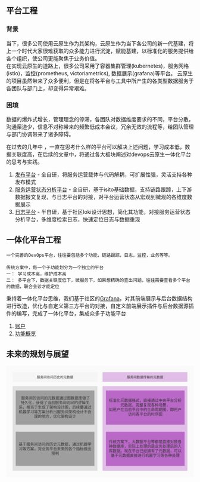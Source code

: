 ## 平台工程

### 背景
当下，很多公司使用云原生作为其架构，云原生作为当下各公司的新一代基建，将上一个时代大家很难获取的众多能力进行沉淀，赋能基建，以标准化的服务提供给各个组织，使公司更能聚焦于业务价值。  
在实现云原生的道路上，很多公司采用了容器集群管理(kubernetes)，服务网格(istio)，监控(prometheus, victoriametrics), 数据展示(grafana)等平台。 
云原生的项目虽然带来了众多便利，但是在将各平台与工具中所产生的各类型数据服务于各团队与部门上，却变得异常艰难。  

### 困境
数据的爆炸式增长，管理理念的停滞，各团队对数据维度要求的不同，平台分散，沟通渠道少，信息不对称带来的频繁低成本会议，冗余无效的流程等，给团队管理与部门协调带来了诸多障碍。  

在过去的几年中 ，一直在思考什么样的平台可以解决上述问题，学习成本低，数据关联度高，在后续的文章中，将通过各大板块阐述对devops云原生一体化平台的思考与实践。  

1. [发布平台](deployment_platform/README.md) - 全自研，将服务运营载体与代码解耦，可扩展性强，灵活支持各种发布模式
2. [服务运营状态分析平台](tracing_platform/README.md) - 全自研，基于isito基础数据，支持链路跟踪，上下游数据报文复现，与日志平台的对接，对平台运营状态从宏观到微观的各维度数据展示
3. [日志平台](logging/README.md) - 半自研，基于社区loki设计思想，简化其功能，对接服务运营状态分析平台，多维度检索日志，快速定位日志与数据重现

## 一体化平台工程
    一个完善的DevOps平台，往往要包括多个功能，链路跟踪，日志，监控，业务等等。  

    传统方案中，每一个子功能划分为一个独立的平台
    一： 学习成本高，维护成本高
    二： 多平台下，数据关联度低下，微服务下，如果想精确的查出问题，往往需要查看多个平台的数据，联合会诊才能定位

秉持着一体化平台思维，我们基于社区的[Grafana](https://grafana.com/)，对其前端展示与后台数据结构进行改造，优化与自定义第三方平台的对接，自定义前端展示插件与后台数据源插件的编写，完成了一体化平台，集成众多子功能平台

1. [账户](one/account.md)
2. [功能概览](one/overview.md)


## 未来的规划与展望
![未来的规划与展望](forward.jpg)
